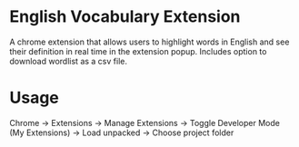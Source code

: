 # English Vocabulary Extension
A chrome extension that allows users to highlight words in English and see their definition in real time in the extension popup. 
Includes option to download wordlist as a csv file.

<h1>Usage</h1>
Chrome -> Extensions -> Manage Extensions -> Toggle Developer Mode (My Extensions) -> Load unpacked -> Choose project folder
